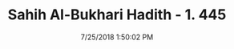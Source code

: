 ---
title        : "Sahih Al-Bukhari Hadith - 1. 445"
date         : 7/25/2018 1:50:02 PM
draft        : false
type         : "hadith"
layout       : "hadith"
BookCode     : "SHB"
VolumeNumber : "1"
HadithNumber : "445"
categories  :  ["Prayer-The presence of spearmen in the mosque"]
tags  :  ["Aisha"]
---